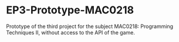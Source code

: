 # EP3-Prototype-MAC0218
Prototype of the third project for the subject MAC0218: Programming Techniques II, without access to the API of the game.
